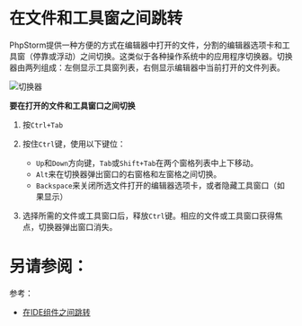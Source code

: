 # 在文件和工具窗之间跳转


PhpStorm提供一种方便的方式在编辑器中打开的文件，分割的编辑器选项卡和工具窗（停靠或浮动）之间切换。这类似于各种操作系统中的应用程序切换器。切换器由两列组成：左侧显示工具窗列表，右侧显示编辑器中当前打开的文件列表。

![切换器](http://image.jellychen.cn/uploads/2016/12/wi_switcher.png)

**要在打开的文件和工具窗口之间切换**

1. 按`Ctrl+Tab`
2. 按住`Ctrl`键，使用以下键位：
    
    * `Up`和`Down`方向键，`Tab`或`Shift+Tab`在两个窗格列表中上下移动。
    * `Alt`来在切换器弹出窗口的右窗格和左窗格之间切换。
    * `Backspace`来关闭所选文件打开的编辑器选项卡，或者隐藏工具窗口（如果显示）
    
3. 选择所需的文件或工具窗口后，释放`Ctrl`键。相应的文件或工具窗口获得焦点，切换器弹出窗口消失。



# 另请参阅：

参考：

* [在IDE组件之间跳转](/如何使用/常规指南/浏览源代码/在IDE组件之间跳转.md)